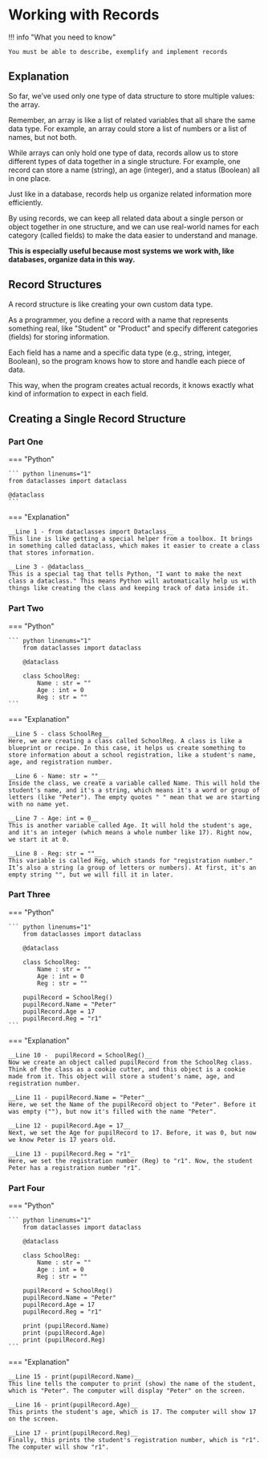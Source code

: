 # Working with Records

!!! info "What you need to know"

	You must be able to describe, exemplify and implement records 

## Explanation

So far, we’ve used only one type of data structure to store multiple values: the array. 

Remember, an array is like a list of related variables that all share the same data type. For example, an array could store a list of numbers or a list of names, but not both.

While arrays can only hold one type of data, records allow us to store different types of data together in a single structure. For example, one record can store a name (string), an age (integer), and a status (Boolean) all in one place.

Just like in a database, records help us organize related information more efficiently.

By using records, we can keep all related data about a single person or object together in one structure, and we can use real-world names for each category (called fields) to make the data easier to understand and manage. 

__This is especially useful because most systems we work with, like databases, organize data in this way.__

## Record Structures

A record structure is like creating your own custom data type. 

As a programmer, you define a record with a name that represents something real, like "Student" or "Product" and specify different categories (fields) for storing information. 

Each field has a name and a specific data type (e.g., string, integer, Boolean), so the program knows how to store and handle each piece of data. 

This way, when the program creates actual records, it knows exactly what kind of information to expect in each field.

## Creating a Single Record Structure

### Part One

=== "Python"

    ``` python linenums="1"
	from dataclasses import dataclass
	
	@dataclass
    ```

=== "Explanation"

	__Line 1 - from dataclasses import Dataclass__
	This line is like getting a special helper from a toolbox. It brings in something called dataclass, which makes it easier to create a class that stores information.
	
	__Line 3 - @dataclass__
	This is a special tag that tells Python, "I want to make the next class a dataclass." This means Python will automatically help us with things like creating the class and keeping track of data inside it.

### Part Two

=== "Python"

    ``` python linenums="1"
		from dataclasses import dataclass
		
		@dataclass
		
		class SchoolReg:
		    Name : str = ""
		    Age : int = 0
		    Reg : str = ""
    ```

=== "Explanation"

	__Line 5 - class SchoolReg__
	Here, we are creating a class called SchoolReg. A class is like a blueprint or recipe. In this case, it helps us create something to store information about a school registration, like a student's name, age, and registration number.
 
	__Line 6 - Name: str = ""__
	Inside the class, we create a variable called Name. This will hold the student's name, and it's a string, which means it's a word or group of letters (like "Peter"). The empty quotes " " mean that we are starting with no name yet.
 
	__Line 7 - Age: int = 0__
	This is another variable called Age. It will hold the student's age, and it's an integer (which means a whole number like 17). Right now, we start it at 0.
 
	__Line 8 - Reg: str = ""__
	This variable is called Reg, which stands for "registration number." It’s also a string (a group of letters or numbers). At first, it's an empty string "", but we will fill it in later.

### Part Three

=== "Python"

    ``` python linenums="1"
		from dataclasses import dataclass
		
		@dataclass
		
		class SchoolReg:
		    Name : str = ""
		    Age : int = 0
		    Reg : str = ""
		
		pupilRecord = SchoolReg()
		pupilRecord.Name = "Peter"
		pupilRecord.Age = 17
		pupilRecord.Reg = "r1"
    ```

=== "Explanation"

	__Line 10 -  pupilRecord = SchoolReg()__
	Now we create an object called pupilRecord from the SchoolReg class. Think of the class as a cookie cutter, and this object is a cookie made from it. This object will store a student's name, age, and registration number.
 
	__Line 11 - pupilRecord.Name = "Peter"__
	Here, we set the Name of the pupilRecord object to "Peter". Before it was empty (""), but now it's filled with the name "Peter".
	
 	__Line 12 - pupilRecord.Age = 17__
	Next, we set the Age for pupilRecord to 17. Before, it was 0, but now we know Peter is 17 years old.
	
 	__Line 13 - pupilRecord.Reg = "r1"_
	Here, we set the registration number (Reg) to "r1". Now, the student Peter has a registration number "r1".

### Part Four

=== "Python"

    ``` python linenums="1"
		from dataclasses import dataclass
	
		@dataclass
		
		class SchoolReg:
		    Name : str = ""
		    Age : int = 0
		    Reg : str = ""
		
		pupilRecord = SchoolReg()
		pupilRecord.Name = "Peter"
		pupilRecord.Age = 17
		pupilRecord.Reg = "r1"
		
		print (pupilRecord.Name) 
		print (pupilRecord.Age) 
		print (pupilRecord.Reg) 
    ```

=== "Explanation"

	__Line 15 - print(pupilRecord.Name)__
	This line tells the computer to print (show) the name of the student, which is "Peter". The computer will display "Peter" on the screen.
	
 	__Line 16 - print(pupilRecord.Age)__
	This prints the student's age, which is 17. The computer will show 17 on the screen.
 
	__Line 17 - print(pupilRecord.Reg)__
	Finally, this prints the student's registration number, which is "r1". The computer will show "r1".
